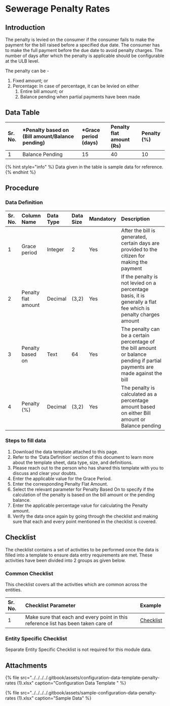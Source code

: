# Sewerage Penalty Rates

## Introduction

The penalty is levied on the consumer if the consumer fails to make the payment for the bill raised before a specified due date. The consumer has to make the full payment before the due date to avoid penalty charges. The number of days after which the penalty is applicable should be configurable at the ULB level.

The penalty can be -

1. Fixed amount; or
2. Percentage: In case of percentage, it can be levied on either
   1. Entire bill amount; or
   2. Balance pending when partial payments have been made

## Data Table

| Sr. No. | \*Penalty based on \(Bill amount/Balance pending\) | \*Grace period \(days\) | Penalty flat amount \(Rs\) | Penalty \(%\) |
| :--- | :--- | :--- | :--- | :--- |
| 1 | Balance Pending | 15 | 40 | 10 |

{% hint style="info" %}
Data given in the table is sample data for reference.
{% endhint %}

## Procedure

### Data Definition

| Sr. No. | Column Name | Data Type | Data Size | Mandatory | Description |
| :--- | :--- | :--- | :--- | :--- | :--- |
| 1 | Grace period | Integer | 2 | Yes | After the bill is generated, certain days are provided to the citizen for making the payment |
| 2 | Penalty flat amount | Decimal | \(3,2\) | Yes | If the penalty is not levied on a percentage basis, it is generally a flat fee which is penalty charges amount |
| 3 | Penalty based on | Text | 64 | Yes | The penalty can be a certain percentage of the bill amount or balance pending if partial payments are made against the bill |
| 4 | Penalty \(%\) | Decimal | \(3,2\) | Yes | The penalty is calculated as a percentage amount based on either Bill amount or Balance pending |

### Steps to fill data

1. Download the data template attached to this page.
2. Refer to the ‘Data Definition’ section of this document to learn more about the template sheet, data type, size, and definitions.
3. Please reach out to the person who has shared this template with you to discuss and clear your doubts.
4. Enter the applicable value for the Grace Period.
5. Enter the corresponding Penalty Flat Amount.
6. Select the relevant parameter for Penalty Based On to specify if the calculation of the penalty is based on the bill amount or the pending balance.
7. Enter the applicable percentage value for calculating the Penalty amount.
8. Verify the data once again by going through the checklist and making sure that each and every point mentioned in the checklist is covered.

## Checklist

The checklist contains a set of activities to be performed once the data is filled into a template to ensure data entry requirements are met. These activities have been divided into 2 groups as given below.

### Common Checklist

This checklist covers all the activities which are common across the entities.

| Sr. No. | Checklist Parameter | Example |
| :--- | :--- | :--- |
| 1 | Make sure that each and every point in this reference list has been taken care of | [Checklist](https://digit-discuss.atlassian.net/wiki/spaces/DO/pages/502203140/Checklist) |

### Entity Specific Checklist

Separate Entity Specific Checklist is not required for this module data.

## Attachments

{% file src="../../../../.gitbook/assets/configuration-data-template-penalty-rates \(1\).xlsx" caption="Configuration Data Template " %}

{% file src="../../../../.gitbook/assets/sample-configuration-data-penalty-rates \(1\).xlsx" caption="Sample Data" %}

